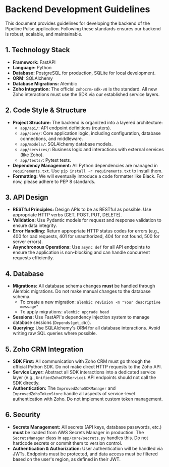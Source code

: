 # Backend Development Guidelines

This document provides guidelines for developing the backend of the Pipeline Pulse application. Following these standards ensures our backend is robust, scalable, and maintainable.

## 1. Technology Stack

-   **Framework:** FastAPI
-   **Language:** Python
-   **Database:** PostgreSQL for production, SQLite for local development.
-   **ORM:** SQLAlchemy
-   **Database Migrations:** Alembic
-   **Zoho Integration:** The official `zohocrm-sdk-v8` is the standard. All new Zoho interactions must use the SDK via our established service layers.

## 2. Code Style & Structure

-   **Project Structure:** The backend is organized into a layered architecture:
    -   `app/api/`: API endpoint definitions (routers).
    -   `app/core/`: Core application logic, including configuration, database connections, and middleware.
    -   `app/models/`: SQLAlchemy database models.
    -   `app/services/`: Business logic and interactions with external services (like Zoho).
    -   `app/tests/`: Pytest tests.
-   **Dependency Management:** All Python dependencies are managed in `requirements.txt`. Use `pip install -r requirements.txt` to install them.
-   **Formatting:** We will eventually introduce a code formatter like Black. For now, please adhere to PEP 8 standards.

## 3. API Design

-   **RESTful Principles:** Design APIs to be as RESTful as possible. Use appropriate HTTP verbs (GET, POST, PUT, DELETE).
-   **Validation:** Use Pydantic models for request and response validation to ensure data integrity.
-   **Error Handling:** Return appropriate HTTP status codes for errors (e.g., 400 for bad requests, 401 for unauthorized, 404 for not found, 500 for server errors).
-   **Asynchronous Operations:** Use `async def` for all API endpoints to ensure the application is non-blocking and can handle concurrent requests efficiently.

## 4. Database

-   **Migrations:** All database schema changes **must** be handled through Alembic migrations. Do not make manual changes to the database schema.
    -   To create a new migration: `alembic revision -m "Your descriptive message"`
    -   To apply migrations: `alembic upgrade head`
-   **Sessions:** Use FastAPI's dependency injection system to manage database sessions (`Depends(get_db)`).
-   **Querying:** Use SQLAlchemy's ORM for all database interactions. Avoid writing raw SQL queries where possible.

## 5. Zoho CRM Integration

-   **SDK First:** All communication with Zoho CRM must go through the official Python SDK. Do not make direct HTTP requests to the Zoho API.
-   **Service Layer:** Abstract all SDK interactions into a dedicated service layer (e.g., `UnifiedZohoCRMService`). API endpoints should not call the SDK directly.
-   **Authentication:** The `ImprovedZohoSDKManager` and `ImprovedZohoTokenStore` handle all aspects of service-level authentication with Zoho. Do not implement custom token management.

## 6. Security

-   **Secrets Management:** All secrets (API keys, database passwords, etc.) **must** be loaded from AWS Secrets Manager in production. The `SecretsManager` class in `app/core/secrets.py` handles this. Do not hardcode secrets or commit them to version control.
-   **Authentication & Authorization:** User authentication will be handled via JWTs. Endpoints must be protected, and data access must be filtered based on the user's region, as defined in their JWT.
